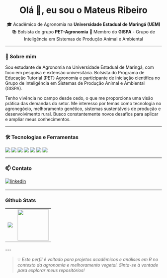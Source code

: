 <h1 align="center">Olá 👋, eu sou o Mateus Ribeiro</h1>

<p align="center">
🎓 Acadêmico de Agronomia na <strong>Universidade Estadual de Maringá (UEM)</strong>  
📚 Bolsista do grupo <strong>PET-Agronomia</strong>  
🧠 Membro do <strong>GISPA</strong> - Grupo de Inteligência em Sistemas de Produção Animal e Ambiental  
</p>

---

### 🌱 Sobre mim

<p> Sou estudante de Agronomia na Universidade Estadual de Maringá, com foco em pesquisa e extensão universitária. Bolsista do Programa de Educação Tutorial (PET) Agronomia e participante de iniciação científica no Grupo de Inteligência em Sistemas de Produção Animal e Ambiental (GISPA).</p>  
<p>Tenho vivência no campo desde cedo, o que me proporciona uma visão prática das demandas do setor. Me interesso por temas como tecnologia no agronegócio, melhoramento genético, sistemas sustentáveis de produção e desenvolvimento rural. Busco constantemente novos desafios para aplicar e ampliar meus conhecimentos.</p>  

---

### 🛠️ Tecnologias e Ferramentas
<p align="left">
  <img src="https://img.shields.io/badge/-Bootstrap-563D7C?style=flat-square&logo=bootstrap&logoColor=white" />
  <img src="https://img.shields.io/badge/-CSS3-1572B6?style=flat-square&logo=css3&logoColor=white" />
  <img src="https://img.shields.io/badge/-Git-F05032?style=flat-square&logo=git&logoColor=white" />
  <img src="https://img.shields.io/badge/-HTML5-E34F26?style=flat-square&logo=html5&logoColor=white" />
  <img src="https://img.shields.io/badge/-JavaScript-F7DF1E?style=flat-square&logo=javascript&logoColor=black" />
  <img src="https://img.shields.io/badge/-R-276DC3?style=flat-square&logo=r&logoColor=white" />
  <img src="https://img.shields.io/badge/-RStudio-75AADB?style=flat-square&logo=rstudio&logoColor=white" />
</p>

---

### 📫 Contato

<div align="left">
<a href="https://linkedin.com/in/www.linkedin.com/in/mateus-ribeiro-dos-santos-251b93370" target="_blank">
<img src=https://img.shields.io/badge/linkedin-%231E77B5.svg?&style=for-the-badge&logo=linkedin&logoColor=white alt=linkedin style="margin-bottom: 5px;" /> 
</a>  
 
 
---
### Github Stats  
<div align="center">
  <table>
    <tr>
      <td>
        <img src="https://github-readme-stats.vercel.app/api?username=M4TEU5RIBEIR0&show_icons=true&count_private=true&hide_border=true" />
      </td>
      <td>
        <img src="https://upload.wikimedia.org/wikipedia/commons/f/f5/Agro_logo.png" height="100px" width="100px" />
      </td>
    </tr>
  </table>
</div>
---

> 💡 *Este perfil é voltado para projetos acadêmicos e análises em R no contexto da agronomia e melhoramento vegetal. Sinta-se à vontade para explorar meus repositórios!*
